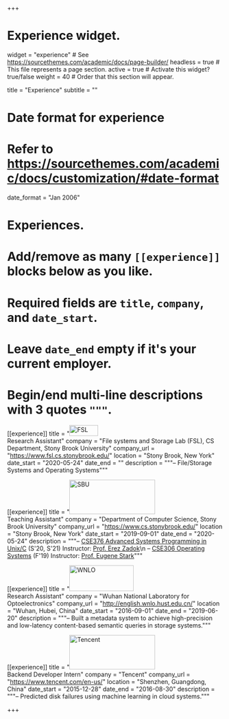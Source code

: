 +++
# Experience widget.
widget = "experience"  # See https://sourcethemes.com/academic/docs/page-builder/
headless = true  # This file represents a page section.
active = true  # Activate this widget? true/false
weight = 40  # Order that this section will appear.

title = "Experience"
subtitle = ""

# Date format for experience
#   Refer to https://sourcethemes.com/academic/docs/customization/#date-format
date_format = "Jan 2006"

# Experiences.
#   Add/remove as many `[[experience]]` blocks below as you like.
#   Required fields are `title`, `company`, and `date_start`.
#   Leave `date_end` empty if it's your current employer.
#   Begin/end multi-line descriptions with 3 quotes `"""`.
[[experience]]
  title = "<img src='img/fsl_logo.gif' alt='FSL' width='67' height='25'> <br /> Research Assistant"
  company = "File systems and Storage Lab (FSL), CS Department, Stony Brook University"
  company_url = "https://www.fsl.cs.stonybrook.edu/"
  location = "Stony Brook, New York"
  date_start = "2020-05-24"
  date_end = ""
  description = """– File/Storage Systems and Operating Systems"""


[[experience]]
  title = "<img src='img/sbu_logo.png' alt='SBU' width='200' height='80'> <br /> Teaching Assistant"
  company = "Department of Computer Science, Stony Brook University"
  company_url = "https://www.cs.stonybrook.edu/"
  location = "Stony Brook, New York"
  date_start = "2019-09-01"
  date_end = "2020-05-24"
  description = """– [CSE376 Advanced Systems Programming in Unix/C](https://www.cs.stonybrook.edu/students/Undergraduate-Studies/courses/CSE376) (S'20, S'21) Instructor: [Prof. Erez Zadok](https://www3.cs.stonybrook.edu/~ezk/)\n
  – [CSE306 Operating Systems](https://www.cs.stonybrook.edu/students/Undergraduate-Studies/courses/CSE306) (F'19) Instructor: [Prof. Eugene Stark](http://bsd7.cs.sunysb.edu/~stark/)"""

[[experience]]
  title = "<img src='img/wnlo_logo.png' alt='WNLO' width='150' height='60'> <br /> Research Assistant"
  company = "Wuhan National Laboratory for Optoelectronics"
  company_url = "http://english.wnlo.hust.edu.cn/"
  location = "Wuhan, Hubei, China"
  date_start = "2016-09-01"
  date_end = "2019-06-20"
  description = """– Built a metadata system to achieve high-precision and low-latency content-based semantic queries in storage systems."""


[[experience]]
  title = "<img src='img/tencent_logo.png' alt='Tencent' width='200' height='80'> <br /> Backend Developer Intern"
  company = "Tencent"
  company_url = "https://www.tencent.com/en-us/"
  location = "Shenzhen, Guangdong, China"
  date_start = "2015-12-28"
  date_end = "2016-08-30"
  description = """– Predicted disk failures using machine learning in cloud systems."""


+++
